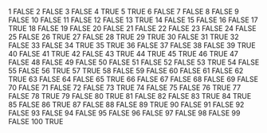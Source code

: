 1	FALSE
2	FALSE
3	FALSE
4	TRUE
5	TRUE
6	FALSE
7	FALSE
8	FALSE
9	FALSE
10	FALSE
11	FALSE
12	FALSE
13	TRUE
14	FALSE
15	FALSE
16	FALSE
17	TRUE
18	FALSE
19	FALSE
20	FALSE
21	FALSE
22	FALSE
23	FALSE
24	FALSE
25	FALSE
26	TRUE
27	FALSE
28	TRUE
29	TRUE
30	FALSE
31	TRUE
32	FALSE
33	FALSE
34	TRUE
35	TRUE
36	FALSE
37	FALSE
38	FALSE
39	TRUE
40	FALSE
41	TRUE
42	FALSE
43	TRUE
44	TRUE
45	TRUE
46	TRUE
47	FALSE
48	FALSE
49	FALSE
50	FALSE
51	FALSE
52	FALSE
53	TRUE
54	FALSE
55	FALSE
56	TRUE
57	TRUE
58	FALSE
59	FALSE
60	FALSE
61	FALSE
62	TRUE
63	FALSE
64	FALSE
65	TRUE
66	FALSE
67	FALSE
68	FALSE
69	FALSE
70	FALSE
71	FALSE
72	FALSE
73	TRUE
74	FALSE
75	FALSE
76	TRUE
77	FALSE
78	TRUE
79	FALSE
80	TRUE
81	FALSE
82	FALSE
83	TRUE
84	TRUE
85	FALSE
86	TRUE
87	FALSE
88	FALSE
89	TRUE
90	FALSE
91	FALSE
92	FALSE
93	FALSE
94	FALSE
95	FALSE
96	FALSE
97	FALSE
98	FALSE
99	FALSE
100	TRUE
